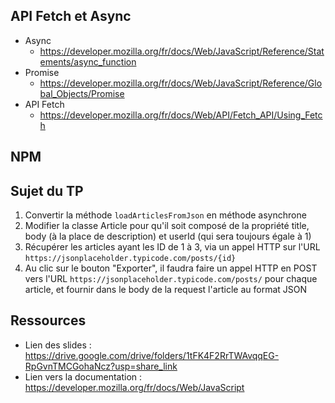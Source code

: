 ## API Fetch et Async

- Async
  - https://developer.mozilla.org/fr/docs/Web/JavaScript/Reference/Statements/async_function
- Promise
  - https://developer.mozilla.org/fr/docs/Web/JavaScript/Reference/Global_Objects/Promise
- API Fetch
  - https://developer.mozilla.org/fr/docs/Web/API/Fetch_API/Using_Fetch

## NPM

## Sujet du TP

1) Convertir la méthode `loadArticlesFromJson` en méthode asynchrone
2) Modifier la classe Article pour qu'il soit composé de la propriété title, body (à la place de description) et userId (qui sera toujours égale à 1)
3) Récupérer les articles ayant les ID de 1 à 3, via un appel HTTP sur l'URL `https://jsonplaceholder.typicode.com/posts/{id}`
4) Au clic sur le bouton "Exporter", il faudra faire un appel HTTP en POST vers l'URL `https://jsonplaceholder.typicode.com/posts/` pour chaque article, et fournir dans le body de la request l'article au format JSON

## Ressources

- Lien des slides : https://drive.google.com/drive/folders/1tFK4F2RrTWAvqqEG-RpGvnTMCGohaNcz?usp=share_link
- Lien vers la documentation : https://developer.mozilla.org/fr/docs/Web/JavaScript
